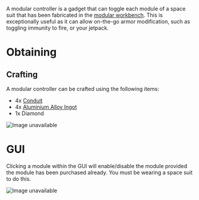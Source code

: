 A modular controller is a gadget that can toggle each module of a space suit that has been fabricated in the [modular workbench](modular-workbench). This is exceptionally useful as it can allow on-the-go armor modification, such as toggling immunity to fire, or your jetpack.

# Obtaining

## Crafting
A modular controller can be crafted using the following items: 
* 4x [Conduit](Conduit)
* 4x [Aluminium Alloy Ingot](aluminium-alloy-ingot)
* 1x Diamond

![Image unavailable](https://i.imgur.com/AT3c34L.png)

# GUI
Clicking a module within the GUI will enable/disable the module provided the module has been purchased already. You must be wearing a space suit to do this.

![Image unavailable](https://i.imgur.com/kBmnml5.png)